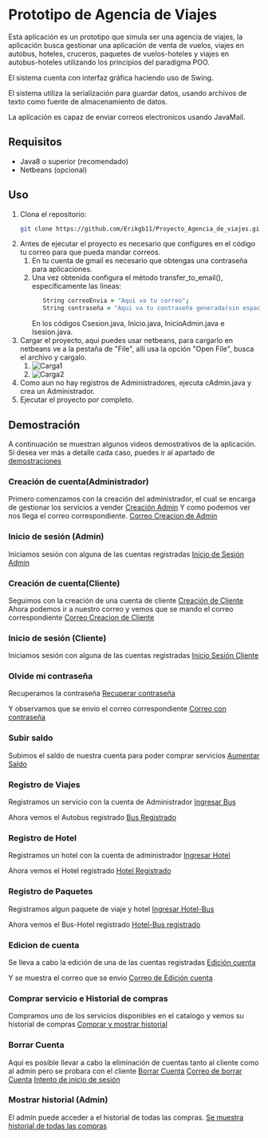 # Prototipo de Agencia de Viajes
Esta aplicación es un prototipo que simula ser una agencia de viajes, la aplicación busca gestionar una aplicación de venta de vuelos, viajes en autobus, hoteles, cruceros, paquetes de vuelos-hoteles y viajes en autobus-hoteles utilizando los principios del paradigma POO.

El sistema cuenta con interfaz gráfica haciendo uso de Swing.

El sistema utiliza la serialización para guardar datos, usando archivos de texto como fuente de almacenamiento de datos.

La aplicación es capaz de enviar correos electronicos usando JavaMail.

## Requisitos
- Java8 o superior (recomendado)
- Netbeans (opcional)

## Uso
1. Clona el repositorio:
    ```zsh
   git clone https://github.com/Erikgb11/Proyecto_Agencia_de_viajes.git
   ```
2. Antes de ejecutar el proyecto es necesario que configures en el código tu correo para que pueda mandar correos.
   1. En tu cuenta de gmail es necesario que obtengas una contraseña para aplicaciones.
   2. Una vez obtenida configura el método transfer_to_email(), especificamente las lineas:
      ```zsh
         String correoEnvia = "Aqui va tu correo";
         String contraseña = "Aqui va tu contraseña generada(sin espacios)";
      ```
      En los códigos Csesion.java, Inicio.java, InicioAdmin.java e Isesion.java.
3. Cargar el proyecto, aqui puedes usar netbeans, para cargarlo en netbeans ve a la pestaña de "File", alli usa la opción "Open File", busca el archivo y cargalo.
   1. ![Carga1](/demostraciones/carga1.png) 
   2. ![Carga2](/demostraciones/carga2.png) 
4. Como aun no hay registros de Administradores, ejecuta cAdmin.java y crea un Administrador.
5. Ejecutar el proyecto por completo.


## Demostración
A continuación se muestran algunos videos demostrativos de la aplicación. Si desea ver más a detalle cada caso, puedes ir al apartado de 
[demostraciones](demostraciones/README.md)

### Creación de cuenta(Administrador)
Primero comenzamos con la creación del administrador, el cual se encarga de gestionar los servicios a vender
[Creación Admin](/demostraciones/creacionAdmin.mp4) 
Y como podemos ver nos llega el correo correspondiente.
[Correo Creacion de Admin](/demostraciones/CreacionAdmin1.png) 

### Inicio de sesión (Admin)
Iniciamos sesión con alguna de las cuentas registradas
[Inicio de Sesión Admin](/demostraciones/InicioSesion1.mp4)

### Creación de cuenta(Cliente)
Seguimos con la creación de una cuenta de cliente
[Creación de Cliente](/demostraciones/creacionCliente.mp4)
Ahora podemos ir a nuestro correo y vemos que se mando el correo correspondiente
[Correo Creacion de Cliente](/demostraciones/CreacionCliente1.png) 

### Inicio de sesión (Cliente)
Iniciamos sesión con alguna de las cuentas registradas
[Inicio Sesión Cliente](/demostraciones/InicioSesionCli.mp4) 

### Olvide mi contraseña
Recuperamos la contraseña
[Recuperar contraseña](/demostraciones/RecuperarContra1.png) 

Y observamos que se envio el correo correspondiente
[Correo con contraseña](/demostraciones/RecuperarContra2.png) 

### Subir saldo
Subimos el saldo de nuestra cuenta para poder comprar servicios
[Aumentar Saldo](/demostraciones/RecargaCli.mp4) 

### Registro de Viajes
Registramos un servicio con la cuenta de Administrador
[Ingresar Bus](/demostraciones/IngresarBus1.mp4) 

Ahora vemos el Autobus registrado
[Bus Registrado](/demostraciones/IngresarBus2.png) 


### Registro de Hotel
Registramos un hotel con la cuenta de administrador
[Ingresar Hotel](/demostraciones/IngresarHotel1.mp4) 

Ahora vemos el Hotel registrado
[Hotel Registrado](/demostraciones/IngresarHotel2.png) 

### Registro de Paquetes
Registramos algun paquete de viaje y hotel
[Ingresar Hotel-Bus](/demostraciones/IngresarHB1.mp4) 

Ahora vemos el Bus-Hotel registrado
[Hotel-Bus registrado](/demostraciones/IngresarHB2.png) 

### Edicion de cuenta
Se lleva a cabo la edición de una de las cuentas registradas
[Edición cuenta](/demostraciones/EdicionCuenta1.mp4) 

Y se muestra el correo que se envio
[Correo de Edición cuenta](/demostraciones/EdicionCuenta2.png) 

### Comprar servicio e Historial de compras
Compramos uno de los servicios disponibles en el catalogo y vemos su historial de compras
[Comprar y mostrar historial](/demostraciones/ComprarEhistorial.mp4) 

### Borrar Cuenta
Aquí es posible llevar a cabo la eliminación de cuentas tanto al cliente como al admin pero se probara con el cliente
[Borrar Cuenta](/demostraciones/BorrarCuenta1.mp4)
[Correo de borrar Cuenta](/demostraciones/BorrarCuenta2.png)
[Intento de inicio de sesión](/demostraciones/BorrarCuenta3.png)

### Mostrar historial (Admin)
El admin puede acceder a el historial de todas las compras.
[Se muestra historial de todas las compras](/demostraciones/HistorialAdmin.mp4) 


